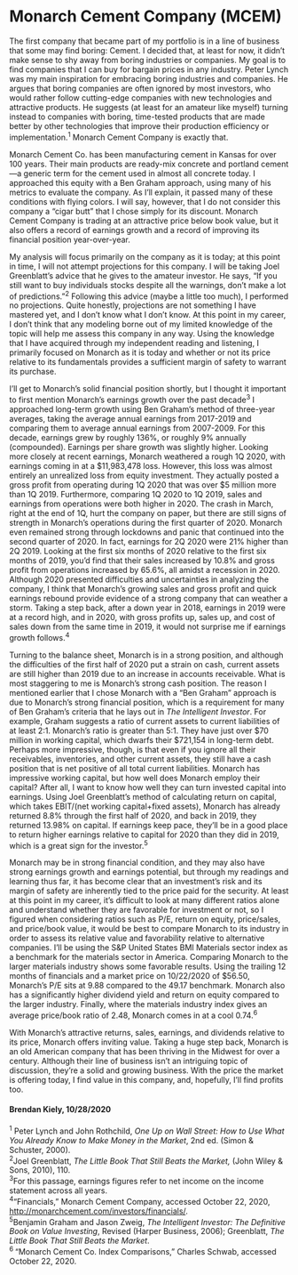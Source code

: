# Monarch Cement Company (MCEM)   

The first company that became part of my portfolio is in a line of business that some may find boring: Cement. I decided that, at least for now, it didn’t make sense to shy away from boring industries or companies. My goal is to find companies that I can buy for bargain prices in any industry. Peter Lynch was my main inspiration for embracing boring industries and companies. He argues that boring companies are often ignored by most investors, who would rather follow cutting-edge companies with new technologies and attractive products. He suggests (at least for an amateur like myself) turning instead to companies with boring, time-tested products that are made better by other technologies that improve their production efficiency or implementation.<sup>1</sup> Monarch Cement Company is exactly that.  

Monarch Cement Co. has been manufacturing cement in Kansas for over 100 years. Their main products are ready-mix concrete and portland cement—a generic term for the cement used in almost all concrete today. I approached this equity with a Ben Graham approach, using many of his metrics to evaluate the company. As I’ll explain, it passed many of these conditions with flying colors. I will say, however, that I do not consider this company a “cigar butt” that I chose simply for its discount. Monarch Cement Company is trading at an attractive price below book value, but it also offers a record of earnings growth and a record of improving its financial position year-over-year. 

My analysis will focus primarily on the company as it is today; at this point in time, I will not attempt projections for this company. I will be taking Joel Greenblatt’s advice that he gives to the amateur investor. He says, “If you still want to buy individuals stocks despite all the warnings, don’t make a lot of predictions.”<sup>2</sup> Following this advice (maybe a little too much), I performed no projections. Quite honestly, projections are not something I have mastered yet, and I don’t know what I don’t know. At this point in my career, I don’t think that any modeling borne out of my limited knowledge of the topic will help me assess this company in any way. Using the knowledge that I have acquired through my independent reading and listening, I primarily focused on Monarch as it is today and whether or not its price relative to its fundamentals provides a sufficient margin of safety to warrant its purchase. 

I’ll get to Monarch’s solid financial position shortly, but I thought it important to first mention Monarch’s earnings growth over the past decade<sup>3</sup> I approached long-term growth using Ben Graham’s method of three-year averages, taking the average annual earnings from 2017-2019 and comparing them to average annual earnings from 2007-2009. For this decade, earnings grew by roughly 136%, or roughly 9% annually (compounded). Earnings per share growth was slightly higher. Looking more closely at recent earnings, Monarch weathered a rough 1Q 2020, with earnings coming in at a $11,983,478 loss. However, this loss was almost entirely an unrealized loss from equity investment. They actually posted a gross profit from operating during 1Q 2020 that was over $5 million more than 1Q 2019. Furthermore, comparing 1Q 2020 to 1Q 2019, sales and earnings from operations were both higher in 2020. The crash in March, right at the end of 1Q, hurt the company on paper, but there are still signs of strength in Monarch’s operations during the first quarter of 2020. Monarch even remained strong through lockdowns and panic that continued into the second quarter of 2020. In fact, earnings for 2Q 2020 were 21% higher than 2Q 2019. Looking at the first six months of 2020 relative to the first six months of 2019, you’d find that their sales increased by 10.8% and gross profit from operations increased by 65.6%, all amidst a recession in 2020. Although 2020 presented difficulties and uncertainties in analyzing the company, I think that Monarch’s growing sales and gross profit and quick earnings rebound provide evidence of a strong company that can weather a storm. Taking a step back, after a down year in 2018, earnings in 2019 were at a record high, and in 2020, with gross profits up, sales up, and cost of sales down from the same time in 2019, it would not surprise me if earnings growth follows.<sup>4</sup>

Turning to the balance sheet, Monarch is in a strong position, and although the difficulties of the first half of 2020 put a strain on cash, current assets are still higher than 2019 due to an increase in accounts receivable. What is most staggering to me is Monarch’s strong cash position. The reason I mentioned earlier that I chose Monarch with a “Ben Graham” approach is due to Monarch’s strong financial position, which is a requirement for many of Ben Graham’s criteria that he lays out in *The Intelligent Investor*. For example, Graham suggests a ratio of current assets to current liabilities of at least 2:1. Monarch’s ratio is greater than 5:1. They have just over $70 million in working capital, which dwarfs their $721,154 in long-term debt. Perhaps more impressive, though, is that even if you ignore all their receivables, inventories, and other current assets, they still have a cash position that is net positive of all total current liabilities. Monarch has impressive working capital, but how well does Monarch employ their capital? After all, I want to know how well they can turn invested capital into earnings. Using Joel Greenblatt’s method of calculating return on capital, which takes EBIT/(net working capital+fixed assets), Monarch has already returned 8.8% through the first half of 2020, and back in 2019, they returned 13.98% on capital. If earnings keep pace, they’ll be in a good place to return higher earnings relative to capital for 2020 than they did in 2019, which is a great sign for the investor.<sup>5</sup>

Monarch may be in strong financial condition, and they may also have strong earnings growth and earnings potential, but through my readings and learning thus far, it has become clear that an investment’s risk and its margin of safety are inherently tied to the price paid for the security. At least at this point in my career, it’s difficult to look at many different ratios alone and understand whether they are favorable for investment or not, so I figured when considering ratios such as P/E, return on equity, price/sales, and price/book value, it would be best to compare Monarch to its industry in order to assess its relative value and favorability relative to alternative companies. I’ll be using the S&P United States BMI Materials sector index as a benchmark for the materials sector in America. Comparing Monarch to the larger materials industry shows some favorable results. Using the trailing 12 months of financials and a market price on 10/22/2020 of $56.50, Monarch’s P/E sits at 9.88 compared to the 49.17 benchmark. Monarch also has a significantly higher dividend yield and return on equity compared to the larger industry. Finally, where the materials industry index gives an average price/book ratio of 2.48, Monarch comes in at a cool 0.74.<sup>6</sup>

With Monarch’s attractive returns, sales, earnings, and dividends relative to its price, Monarch offers inviting value. Taking a huge step back, Monarch is an old American company that has been thriving in the Midwest for over a century. Although their line of business isn’t an intriguing topic of discussion, they’re a solid and growing business. With the price the market is offering today, I find value in this company, and, hopefully, I’ll find profits too.


#### Brendan Kiely, 10/28/2020

<sup>1</sup> Peter Lynch and John Rothchild, *One Up on Wall Street: How to Use What You Already Know to Make Money in the Market*, 2nd ed. (Simon & Schuster, 2000).  
<sup>2</sup>Joel Greenblatt, *The Little Book That Still Beats the Market,* (John Wiley & Sons, 2010), 110.  
<sup>3</sup>For this passage, earnings figures refer to net income on the income statement across all years.  
<sup>4</sup>“Financials,” Monarch Cement Company, accessed October 22, 2020, http://monarchcement.com/investors/financials/.  
<sup>5</sup>Benjamin Graham and Jason Zweig, *The Intelligent Investor: The Definitive Book on Value Investing*, Revised (Harper Business, 2006); Greenblatt, *The Little Book That Still Beats the Market*.  
<sup>6 </sup>“Monarch Cement Co. Index Comparisons,” Charles Schwab, accessed October 22, 2020.  

